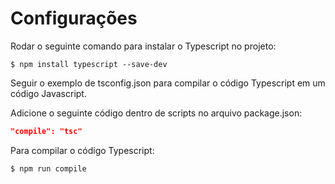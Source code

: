 # Configurações #

Rodar o seguinte comando para instalar o Typescript no projeto:

```console
$ npm install typescript --save-dev
```

Seguir o exemplo de tsconfig.json para compilar o código Typescript em um código Javascript.

Adicione o seguinte código dentro de scripts no arquivo package.json:

```json
"compile": "tsc"
```

Para compilar o código Typescript:

```console
$ npm run compile
```